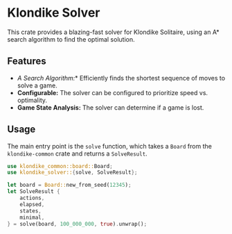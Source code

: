 # Klondike Solver

This crate provides a blazing-fast solver for Klondike Solitaire, using an A* search algorithm to find the optimal solution.

## Features

-   **A* Search Algorithm:** Efficiently finds the shortest sequence of moves to solve a game.
-   **Configurable:** The solver can be configured to prioritize speed vs. optimality.
-   **Game State Analysis:** The solver can determine if a game is lost.

## Usage

The main entry point is the `solve` function, which takes a `Board` from the `klondike-common` crate and returns a `SolveResult`.

```rust
use klondike_common::board::Board;
use klondike_solver::{solve, SolveResult};

let board = Board::new_from_seed(12345);
let SolveResult {
    actions,
    elapsed,
    states,
    minimal,
} = solve(board, 100_000_000, true).unwrap();
```

